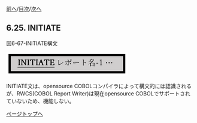 <!--navi start1-->
[前へ](6-24.md)/[目次](https://opensourcecobol.github.io/markdown/TOC.html)/[次へ](6-26.md)
<!--navi end1-->
## 6.25. INITIATE

図6-67-INITIATE構文

![alt text](Image/6-67-Initiate.png)

INITIATE文は、opensource COBOLコンパイラによって構文的には認識されるが、RWCS(COBOL Report Writer)は現在opensource COBOLでサポートされていないため、機能しない。

<!--navi start2-->

[ページトップへ](6-25.md)
<!--navi end2-->
